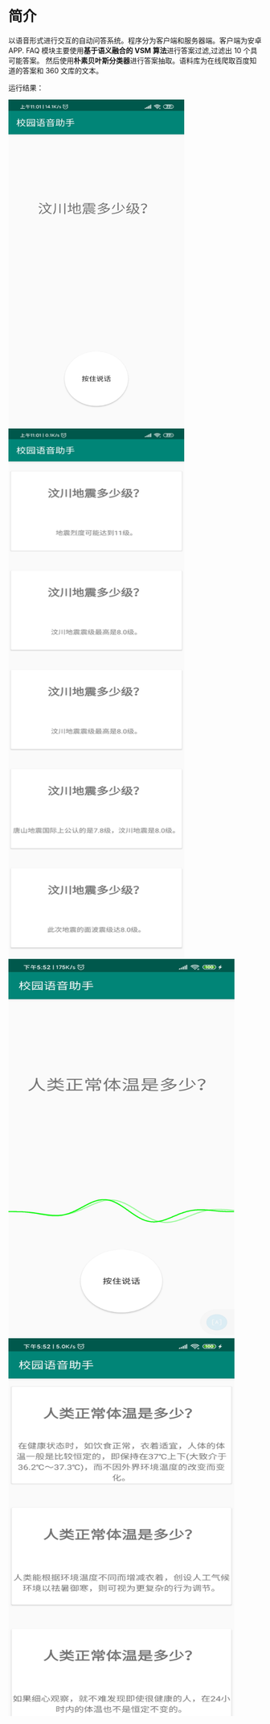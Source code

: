 # 简介

以语音形式进行交互的自动问答系统。程序分为客户端和服务器端。客户端为安卓 APP.
FAQ 模块主要使用**基于语义融合的 VSM 算法**进行答案过滤,过滤出 10 个具可能答案。
然后使用**朴素贝叶斯分类器**进行答案抽取。语料库为在线爬取百度知道的答案和 360 文库的文本。

运行结果：

<img src="runImage/Screenshot_2020-05-07-11-01-31-053_personal.skipp.jpg" width="350px" height="650px">

<img src="runImage/Screenshot_2020-05-07-11-01-51-691_personal.skipp.png" width="350px" height="1050px">



<img src="runImage/Screenshot_2020-05-04-17-52-26-742_personal.skipp.jpg" width="450px" height="750px">

<img src="runImage/Screenshot_2020-05-04-17-52-08-938_personal.skipp.jpg" width="450px" height="750px">